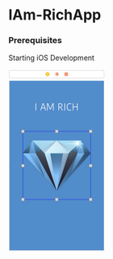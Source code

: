 # IAm-RichApp

### Prerequisites

Starting iOS Development

![SS](https://github.com/nomaanhussain/IAm-RichApp/blob/master/I%20am%20rich.png)
